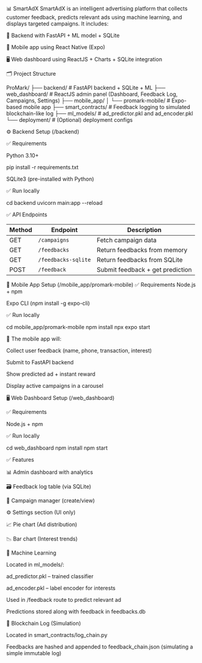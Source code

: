 📊 SmartAdX
SmartAdX is an intelligent advertising platform that collects customer feedback, predicts relevant ads using machine learning, and displays targeted campaigns. It includes:

🧠 Backend with FastAPI + ML model + SQLite

📱 Mobile app using React Native (Expo)

🖥️ Web dashboard using ReactJS + Charts + SQLite integration

🗂️ Project Structure

ProMark/
├── backend/              # FastAPI backend + SQLite + ML
├── web_dashboard/        # ReactJS admin panel (Dashboard, Feedback Log, Campaigns, Settings)
├── mobile_app/
│   └── promark-mobile/   # Expo-based mobile app
├── smart_contracts/      # Feedback logging to simulated blockchain-like log
├── ml_models/            # ad_predictor.pkl and ad_encoder.pkl
└── deployment/           # (Optional) deployment configs

⚙️ Backend Setup (/backend)

✅ Requirements

Python 3.10+

pip install -r requirements.txt

SQLite3 (pre-installed with Python)

✅ Run locally

cd backend
uvicorn main:app --reload

✅ API Endpoints

| Method | Endpoint            | Description                      |
| ------ | ------------------- | -------------------------------- |
| GET    | `/campaigns`        | Fetch campaign data              |
| GET    | `/feedbacks`        | Return feedbacks from memory     |
| GET    | `/feedbacks-sqlite` | Return feedbacks from SQLite     |
| POST   | `/feedback`         | Submit feedback + get prediction |

📱 Mobile App Setup (/mobile_app/promark-mobile)
✅ Requirements
Node.js + npm

Expo CLI (npm install -g expo-cli)

✅ Run locally

cd mobile_app/promark-mobile
npm install
npx expo start

🧠 The mobile app will:

Collect user feedback (name, phone, transaction, interest)

Submit to FastAPI backend

Show predicted ad + instant reward

Display active campaigns in a carousel

🖥️ Web Dashboard Setup (/web_dashboard)

✅ Requirements

Node.js + npm

✅ Run locally

cd web_dashboard
npm install
npm start

✅ Features

📊 Admin dashboard with analytics

🗃 Feedback log table (via SQLite)

🧩 Campaign manager (create/view)

⚙️ Settings section (UI only)

📈 Pie chart (Ad distribution)

📉 Bar chart (Interest trends)

🧠 Machine Learning

Located in ml_models/:

ad_predictor.pkl – trained classifier

ad_encoder.pkl – label encoder for interests

Used in /feedback route to predict relevant ad

Predictions stored along with feedback in feedbacks.db

🔐 Blockchain Log (Simulation)

Located in smart_contracts/log_chain.py

Feedbacks are hashed and appended to feedback_chain.json
(simulating a simple immutable log)